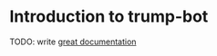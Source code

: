 # Introduction to trump-bot

TODO: write [great documentation](http://jacobian.org/writing/what-to-write/)

